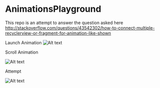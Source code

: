 # AnimationsPlayground
This repo is an attempt to answer the question asked here http://stackoverflow.com/questions/43542302/how-to-connect-multiple-recyclerview-or-fragment-for-animation-like-shown



Launch Animation
![Alt text](https://cdn-images-1.medium.com/max/1600/1*t_oijMCzE6TQsc39dSgEXQ.gif "Goal")

Scroll Animation

![Alt text](https://cdn-images-1.medium.com/max/1600/1*GqAI58V9pWwC4o-JUWkcuw.gif "Goal")

Attempt

![Alt text](https://cdn-images-1.medium.com/max/1600/1*BbgeLHkKiRoOIoDeDQO6Wg.gif "Attempt")
